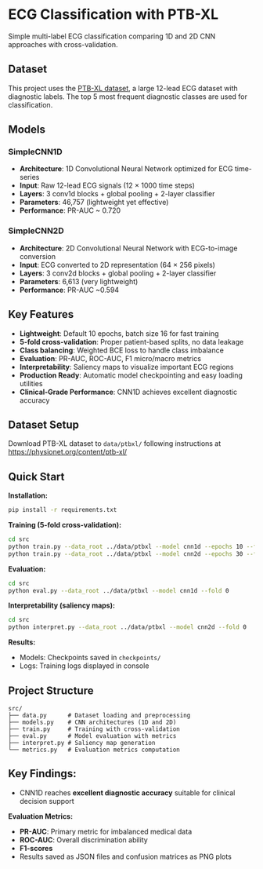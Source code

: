 # ECG Classification with PTB-XL

Simple multi-label ECG classification comparing 1D and 2D CNN approaches with cross-validation.

## Dataset
This project uses the [PTB-XL dataset](https://physionet.org/content/ptb-xl/1.0.3/), a large 12-lead ECG dataset with diagnostic labels. The top 5 most frequent diagnostic classes are used for classification.

## Models

### SimpleCNN1D
- **Architecture**: 1D Convolutional Neural Network optimized for ECG time-series
- **Input**: Raw 12-lead ECG signals (12 × 1000 time steps)
- **Layers**: 3 conv1d blocks + global pooling + 2-layer classifier
- **Parameters**: 46,757 (lightweight yet effective)
- **Performance**: PR-AUC ~ 0.720

### SimpleCNN2D 
- **Architecture**: 2D Convolutional Neural Network with ECG-to-image conversion
- **Input**: ECG converted to 2D representation (64 × 256 pixels)  
- **Layers**: 3 conv2d blocks + global pooling + 2-layer classifier
- **Parameters**: 6,613 (very lightweight)
- **Performance**: PR-AUC ~0.594

## Key Features
- **Lightweight**: Default 10 epochs, batch size 16 for fast training
- **5-fold cross-validation**: Proper patient-based splits, no data leakage
- **Class balancing**: Weighted BCE loss to handle class imbalance
- **Evaluation**: PR-AUC, ROC-AUC, F1 micro/macro metrics
- **Interpretability**: Saliency maps to visualize important ECG regions
- **Production Ready**: Automatic model checkpointing and easy loading utilities
- **Clinical-Grade Performance**: CNN1D achieves excellent diagnostic accuracy

## Dataset Setup
Download PTB-XL dataset to `data/ptbxl/` following instructions at https://physionet.org/content/ptb-xl/

## Quick Start

**Installation:**
```bash
pip install -r requirements.txt
```

**Training (5-fold cross-validation):**
```bash
cd src
python train.py --data_root ../data/ptbxl --model cnn1d --epochs 10 --fold 5
python train.py --data_root ../data/ptbxl --model cnn2d --epochs 30 --fold 5
```

**Evaluation:**
```bash
cd src
python eval.py --data_root ../data/ptbxl --model cnn1d --fold 0
```

**Interpretability (saliency maps):**
```bash
cd src
python interpret.py --data_root ../data/ptbxl --model cnn2d --fold 0
```

**Results:**
- Models: Checkpoints saved in `checkpoints/`
- Logs: Training logs displayed in console

## Project Structure
```
src/
├── data.py      # Dataset loading and preprocessing
├── models.py    # CNN architectures (1D and 2D)
├── train.py     # Training with cross-validation
├── eval.py      # Model evaluation with metrics
├── interpret.py # Saliency map generation
└── metrics.py   # Evaluation metrics computation
```

## Key Findings:
- CNN1D reaches **excellent diagnostic accuracy** suitable for clinical decision support

**Evaluation Metrics:**
- **PR-AUC**: Primary metric for imbalanced medical data
- **ROC-AUC**: Overall discrimination ability  
- **F1-scores**
- Results saved as JSON files and confusion matrices as PNG plots
